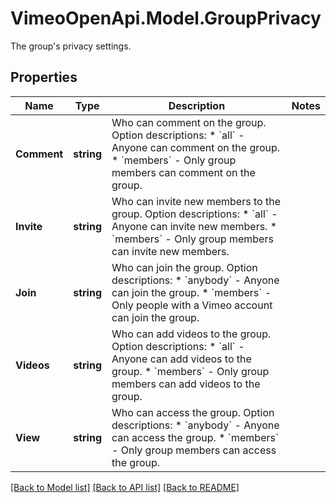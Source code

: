 # VimeoOpenApi.Model.GroupPrivacy
The group's privacy settings.
## Properties

Name | Type | Description | Notes
------------ | ------------- | ------------- | -------------
**Comment** | **string** | Who can comment on the group.  Option descriptions:  * &#x60;all&#x60; - Anyone can comment on the group.  * &#x60;members&#x60; - Only group members can comment on the group.  | 
**Invite** | **string** | Who can invite new members to the group.  Option descriptions:  * &#x60;all&#x60; - Anyone can invite new members.  * &#x60;members&#x60; - Only group members can invite new members.  | 
**Join** | **string** | Who can join the group.  Option descriptions:  * &#x60;anybody&#x60; - Anyone can join the group.  * &#x60;members&#x60; - Only people with a Vimeo account can join the group.  | 
**Videos** | **string** | Who can add videos to the group.  Option descriptions:  * &#x60;all&#x60; - Anyone can add videos to the group.  * &#x60;members&#x60; - Only group members can add videos to the group.  | 
**View** | **string** | Who can access the group.  Option descriptions:  * &#x60;anybody&#x60; - Anyone can access the group.  * &#x60;members&#x60; - Only group members can access the group.  | 

[[Back to Model list]](../README.md#documentation-for-models) [[Back to API list]](../README.md#documentation-for-api-endpoints) [[Back to README]](../README.md)

